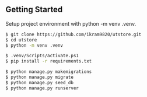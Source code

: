 ## Getting Started

Setup project environment with python -m venv .venv.

```bash
$ git clone https://github.com/ikram9820/utstore.git
$ cd utstore
$ python -m venv .venv

$ .venv/Scripts/activate.ps1               
$ pip install -r requirements.txt

$ python manage.py makemigrations
$ python manage.py migrate
$ python manage.py seed_db
$ python manage.py runserver
```
